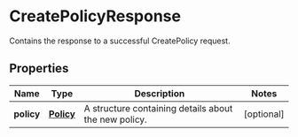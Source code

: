 

# CreatePolicyResponse

Contains the response to a successful <a>CreatePolicy</a> request. 

## Properties

| Name | Type | Description | Notes |
|------------ | ------------- | ------------- | -------------|
|**policy** | [**Policy**](Policy.md) | A structure containing details about the new policy. |  [optional] |



